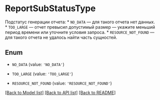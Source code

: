 # ReportSubStatusType

Подстатус генерации отчета: * `NO_DATA` — для такого отчета нет данных. * `TOO_LARGE` — отчет превысил допустимый размер — укажите меньший период времени или уточните условия запроса. * `RESOURCE_NOT_FOUND` — для такого отчета не удалось найти часть сущностей. 

## Enum

* `NO_DATA` (value: `'NO_DATA'`)

* `TOO_LARGE` (value: `'TOO_LARGE'`)

* `RESOURCE_NOT_FOUND` (value: `'RESOURCE_NOT_FOUND'`)

[[Back to Model list]](../README.md#documentation-for-models) [[Back to API list]](../README.md#documentation-for-api-endpoints) [[Back to README]](../README.md)


